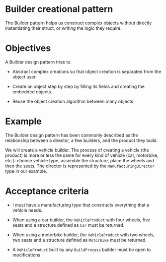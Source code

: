 # Builder creational pattern

The Builder pattern helps us construct complex objects without directly instantiating their struct, or writing the logic they require.

# Objectives

A Builder design pattern tries to:

- Abstract complex creations so that object creation is separated from the object user.

- Create an object step by step by filling its fields and creating the embedded objects.

- Reuse the object creation algorithm between many objects.

# Example

The Builder design pattern has been commonly described as the relationship between a director, a few builders, and the product they build.

We will create a vehicle builder. The process of creating a vehicle (the product) is more or less the same for every kind of vehicle (car, motorbike, etc.): choose vehicle type, assemble the structure, place the wheels and then the seats.
The director is represented by the `ManufacturingDirector` type in our example.

# Acceptance criteria

- I must have a manufacturing type that constructs everything that a vehicle needs.

- When using a car builder, the `VehicleProduct` with four wheels, five seats and a structure defined as `Car` must be returned.

- When using a motorbike builder, the `VehicleProduct` with two wheels, two seats and a structure defined as `Motorbike` must be returned.

- A `VehicleProduct` built by any `BuildProcess` builder must be open to modifications.